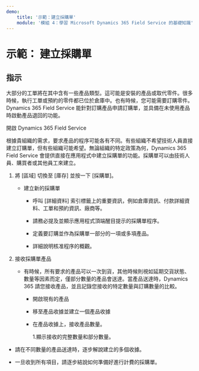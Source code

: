 ```yaml
---
demo:
    title: '示範：建立採購單'
    module: '模組 4：學習 Microsoft Dynamics 365 Field Service 的基礎知識'
---
```


# 示範： 建立採購單

## 指示

大部分的工單將在其中含有一些產品類型。這可能是安裝的產品或取代零件。很多時候，執行工單或預約的零件都已位於倉庫中。也有時候，您可能需要訂購零件。Dynamics 365 Field Service 能針對訂購產品申請訂購單，並具備在未使用產品時啟動產品退回的功能。 

 

開啟 Dynamics 365 Field Service 

 

根據貴組織的需求，要求產品的程序可能各有不同。有些組織不希望技術人員直接建立訂購單，但有些組織可能希望。無論組織的特定政策為何，Dynamics 365 Field Service 會提供直接在應用程式中建立採購單的功能。採購單可以由技術人員、購買者或其他員工來建立。 

1. 將 [區域] 切換至 [庫存] 並按一下 [採購單]。

	- 建立新的採購單

		- 呼叫 [詳細資料] 索引標籤上的重要資訊，例如倉庫資訊、付款詳細資料、工單和預約資訊、廠商等。 

		- 請務必提及並顯示應用程式頂端醒目提示的採購單程序。 

		- 定義要訂購並作為採購單一部分的一項或多項產品。 

		- 詳細說明核准程序的概觀。

2. 接收採購單產品

	- 有時候，所有要求的產品可以一次到貨，其他時候則視如延期交貨狀態、數量等因素而定，僅部分數量的產品會送達。當產品送達時，Dynamics 365 請您接收產品，並且記錄您接收的特定數量與訂購數量的比較。 

		- 開啟現有的產品

		- 移至產品收據並建立一個產品收據

		- 在產品收據上，接收產品數量。 

			1.顯示接收的完整數量和部分數量。 

- 請在不同數量的產品送達時，逐步解說建立的多個收據。 

- 一旦收到所有項目，請逐步結說如何準備好進行計費的採購單。 
